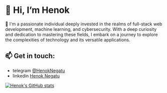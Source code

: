 # 👋 Hi, I’m Henok 
👀 I'm a passionate individual deeply invested in the realms of full-stack web development, machine learning, and cybersecurity. With a deep curiosity and dedication to mastering these fields, I embark on a journey to explore the complexities of technology and its versatile applications.
## 📫 Get in touch: 
  - telegram [@HenokNegatu](https://t.me/HenokNegatu)
  - linkedin [Henok Negatu](https://www.linkedin.com/in/henok-negatu-35a32725a)

[![Henok's GitHub stats](https://github-readme-stats.vercel.app/api?username=HenokNegatu&theme=tokyonight&show_icons=true)](https://github.com/HenokNegatu/github-readme-stats)

<!---
Anonhenok/Anonhenok is a ✨ special ✨ repository because its `README.md` (this file) appears on your GitHub profile.
You can click the Preview link to take a look at your changes.
--->
